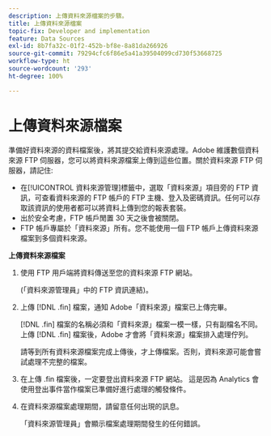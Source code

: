 ```yaml
---
description: 上傳資料來源檔案的步驟。
title: 上傳資料來源檔案
topic-fix: Developer and implementation
feature: Data Sources
exl-id: 8b7fa32c-01f2-452b-bf8e-8a81da266926
source-git-commit: 79294cfc6f86e5a41a39504099cd730f53668725
workflow-type: ht
source-wordcount: '293'
ht-degree: 100%

---
```


# 上傳資料來源檔案

準備好資料來源的資料檔案後，將其提交給資料來源處理。Adobe 維護數個資料來源 FTP 伺服器，您可以將資料來源檔案上傳到這些位置。關於資料來源 FTP 伺服器，請記住:

* 在[!UICONTROL 資料來源管理]標籤中，選取「資料來源」項目旁的 FTP 資訊，可查看資料來源的 FTP 帳戶的 FTP 主機、登入及密碼資訊。任何可以存取該資訊的使用者都可以將資料上傳到您的報表套裝。
* 出於安全考慮，FTP 帳戶閒置 30 天之後會被關閉。
* FTP 帳戶專屬於「資料來源」所有。您不能使用一個 FTP 帳戶上傳資料來源檔案到多個資料來源。

**上傳資料來源檔案**

1. 使用 FTP 用戶端將資料傳送至您的資料來源 FTP 網站。

   (「資料來源管理員」中的 FTP 資訊連結)。

1. 上傳 [!DNL .fin] 檔案，通知 Adobe「資料來源」檔案已上傳完畢。

   [!DNL .fin] 檔案的名稱必須和「資料來源」檔案一模一樣，只有副檔名不同。上傳 [!DNL .fin] 檔案後，Adobe 才會將「資料來源」檔案排入處理佇列。

   請等到所有資料來源檔案完成上傳後，才上傳檔案。否則，資料來源可能會嘗試處理不完整的檔案。
1. 在上傳 .fin 檔案後，一定要登出資料來源 FTP 網站。 這是因為 Analytics 會使用登出事件當作檔案已準備好進行處理的觸發條件。
1. 在資料來源檔案處理期間，請留意任何出現的訊息。

   「資料來源管理員」會顯示檔案處理期間發生的任何錯誤。
